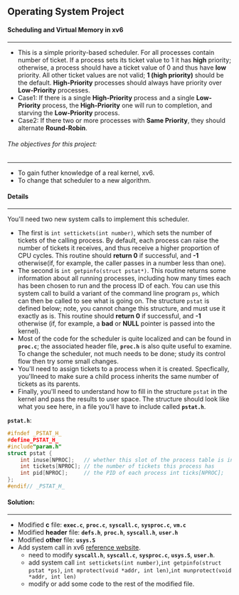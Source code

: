 ## Operating System Project
#### Scheduling and Virtual Memory in xv6
___
* This is a simple priority-based scheduler. For all processes contain number of ticket. If a process sets its ticket value to 1 it has **high** priority; otherwise, a process should have a ticket value of 0 and thus have **low** priority. All other ticket values are not valid; **1 (high priority)** should be the default. **High-Priority** processes should always have priority over **Low-Priority** processes. 
* Case1: If there is a single **High-Priority** process and a single **Low-Priority** process, the **High-Priority** one will run to completion, and starving the **Low-Priority** process.
* Case2: If there two or more processes with **Same Priority**, they should alternate **Round-Robin**.
###### The objectives for this project:
___
* To gain futher knowledge of a real kernel, xv6.
* To change that scheduler to a new algorithm.
#### Details
___
You'll need two new system calls to implement this scheduler. 
* The first is `int settickets(int number)`, which sets the number of tickets of the calling process. By default, each process can raise the number of tickets it receives, and thus receive a higher proportion of CPU cycles. This routine should **return 0** if successful, and **-1** otherwise(if, for example, the caller passes in a number less than one).
* The second is `int getpinfo(struct pstat*)`. This routine returns some information about all running processes, including how many times each has been chosen to run and the process ID of each. You can use this system call to build a variant of the command line program `ps`, which can then be called to see what is going on. The structure `pstat` is defined below; note, you cannot change this structure, and must use it exactly as is. This routine should **return 0** if successful, and **-1** otherwise (if, for example, a **bad** or **NULL** pointer is passed into the kernel).
* Most of the code for the scheduler is quite localized and can be found in **`proc.c`**; the associated header file, **`proc.h`** is also quite useful to examine. To change the scheduler, not much needs to be done; study its control flow then try some small changes.
* You'll need to assign tickets to a process when it is created. Specfically, you'llneed to make sure a child process inherits the same number of tickets as its parents. 
* Finally, you'll need to understand how to fill in the structure `pstat` in the kernel and pass the results to user space. The structure should look like what you see here, in a file you'll have to include called **`pstat.h`**.

**`pstat.h`**:
``` C
#ifndef _PSTAT_H_
#define_PSTAT_H_
#include"param.h"
struct pstat {
    int inuse[NPROC];   // whether this slot of the process table is in use (1 or 0)
    int tickets[NPROC]; // the number of tickets this process has
    int pid[NPROC];     // the PID of each process int ticks[NPROC];   // the number of ticks each process has accumulated 
};
#endif// _PSTAT_H_
```
#### Solution:
___
* Modified **c** file: **`exec.c`**, **`proc.c`**, **`syscall.c`**, **`sysproc.c`**, **`vm.c`**
* Modified **header** file: **`defs.h`**, **`proc.h`**, **`syscall.h`**, **`user.h`**
* Modified **other** file: **`usys.S`**
* Add system call in xv6 [reference website](https://www.geeksforgeeks.org/xv6-operating-system-adding-a-new-system-call/).
    * need to modify **`syscall.h`**, **`syscall.c`**, **`sysproc.c`**, **`usys.S`**, **`user.h`**.
    * add system call `int settickets(int number)`,`int getpinfo(struct pstat *ps)`, `int mprotect(void *addr, int len)`,`int munprotect(void *addr, int len)`
    * modify or add some code to the rest of the modified file.


